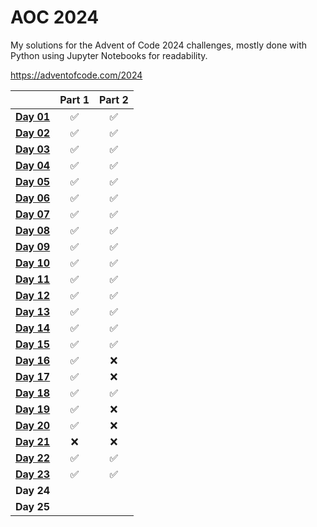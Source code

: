 # AOC 2024

My solutions for the Advent of Code 2024 challenges, mostly done with Python using Jupyter Notebooks for readability.

https://adventofcode.com/2024

|            | **Part 1** | **Part 2** |
|------------|:----------:|:----------:|
| **[Day 01](./day01/day01.ipynb)** |    ✅        |    ✅        |
| **[Day 02](./day02/day02.ipynb)** |     ✅       |     ✅       |
| **[Day 03](./day03/day03.ipynb)** |     ✅       |      ✅      |
| **[Day 04](./day04/day04.ipynb)** |     ✅       |     ✅       |
| **[Day 05](./day05/day05.ipynb)** |     ✅       |     ✅       |
| **[Day 06](./day06/day06.ipynb)** |     ✅       |     ✅       |
| **[Day 07](./day07/day07.ipynb)** |     ✅       |     ✅       |
| **[Day 08](./day08/day08.ipynb)** |     ✅       |     ✅       |
| **[Day 09](./day09/day09.ipynb)** |     ✅       |     ✅       |
| **[Day 10](./day10/day10.ipynb)** |     ✅       |     ✅       |
| **[Day 11](./day11/day11.ipynb)** |     ✅       |     ✅       |
| **[Day 12](./day12/day12.ipynb)** |     ✅       |     ✅       |
| **[Day 13](./day13/day13.ipynb)** |     ✅       |     ✅       |
| **[Day 14](./day14/day14.ipynb)** |     ✅       |     ✅       |
| **[Day 15](./day15/day15.ipynb)** |     ✅       |     ✅       |
| **[Day 16](./day16/day16.ipynb)** |     ✅       |     ❌       |
| **[Day 17](./day17/day17.ipynb)** |     ✅       |     ❌       |
| **[Day 18](./day18/day18.ipynb)** |     ✅       |     ✅       |
| **[Day 19](./day19/day19.ipynb)** |     ✅       |     ❌       |
| **[Day 20](./day20/day20.ipynb)** |     ✅       |     ❌       |
| **[Day 21](./day21/day21.ipynb)** |     ❌       |     ❌       |
| **[Day 22](./day22/day22.ipynb)** |     ✅       |     ✅       |
| **[Day 23](./day23/day23.ipynb)** |     ✅       |     ✅       |
| **Day 24** |            |            |
| **Day 25** |            |            |
